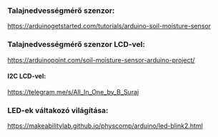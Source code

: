 ### Talajnedvességmérő szenzor:
https://arduinogetstarted.com/tutorials/arduino-soil-moisture-sensor

### Talajnedvességmérő szenzor LCD-vel:
https://arduinopoint.com/soil-moisture-sensor-arduino-project/
#### I2C LCD-vel:
https://telegram.me/s/All_In_One_by_B_Suraj

### LED-ek váltakozó világítása:
https://makeabilitylab.github.io/physcomp/arduino/led-blink2.html
